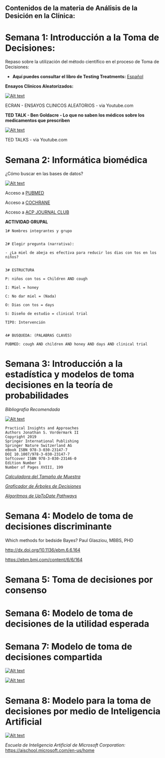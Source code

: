 ## Contenidos de la materia de Análisis de la Desición en la Clínica:

# Semana 1: Introducción a la Toma de Decisiones:

Repaso sobre la utilización del método científico en el proceso de Toma de Decisiones:

 + **Aquí puedes consultar el libro de Testing Treatments:** [Español](https://es.testingtreatments.org)

**Ensayos Clinicos Aleatorizados:**

[![Alt text](https://img.youtube.com/vi/PrQDYNk4CU0/0.jpg)](https://www.youtube.com/watch?v=PrQDYNk4CU0)

ECRAN - ENSAYOS CLINICOS ALEATORIOS - via Youtube.com

**TED TALK - Ben Goldacre - Lo que no saben los médicos sobre los medicamentos que prescriben**

[![Alt text](https://img.youtube.com/vi/RKmxL8VYy0M/0.jpg)](https://www.youtube.com/watch?v=RKmxL8VYy0M)

TED TALKS - via Youtube.com

# Semana 2: Informática biomédica

¿Cómo buscar en las bases de datos?

[![Alt text](https://img.youtube.com/vi/dncRQ1cobdc/0.jpg)](https://www.youtube.com/watch?v=dncRQ1cobdc)

Acceso a [PUBMED](https://www.ncbi.nlm.nih.gov/pubmed)

Acceso a [COCHRANE](https://www.cochranelibrary.com/)

Acceso a [ACP JOURNAL CLUB](http://www.acpjc.org/)

**ACTIVIDAD GRUPAL**

```
1# Nombres integrantes y grupo


2# Elegir pregunta (narrativa):

- ¿La miel de abeja es efectiva para reducir los dias con tos en los niños?


3# ESTRUCTURA

P: niños con tos = Children AND cough

I: Miel = honey

C: No dar miel = (Nada)

O: Dias con tos = days

S: Diseño de estudio = clinical trial

TIPO: Intervención


4# BUSQUEDA: (PALABRAS CLAVES)

PUBMED: cough AND children AND honey AND days AND clinical trial

```


# Semana 3: Introducción a la estadística y modelos de toma decisiones en la teoría de probabilidades

*Bibliografia Recomendada*

[![Alt text](https://images.springer.com/sgw/books/medium/9783030231460.jpg)](https://wdg.biblio.udg.mx/index.php/bases-de-datos/multidisciplinarias)

``` An Introduction to Medical Decision-Making
Practical Insights and Approaches
Authors Jonathan S. Vordermark II
Copyright 2019
Springer International Publishing
Springer Nature Switzerland AG
eBook ISBN 978-3-030-23147-7
DOI 10.1007/978-3-030-23147-7
Softcover ISBN 978-3-030-23146-0
Edition Number 1
Number of Pages XVIII, 199
```

[*Calculadora del Tamaño de Muestra*](https://select-statistics.co.uk/calculators/sample-size-calculator-population-proportion/)

[*Graficador de Árboles de Decisiones*](https://online.visual-paradigm.com/es/diagrams/features/decision-tree-software/)

[*Algoritmos de UpToDate Pathways*](https://www.uptodate.com/contents/table-of-contents/pathways)

# Semana 4: Modelo de toma de decisiones discriminante

Which methods for bedside Bayes?
Paul Glasziou, MBBS, PHD

http://dx.doi.org/10.1136/ebm.6.6.164

https://ebm.bmj.com/content/6/6/164


# Semana 5: Toma de decisiones por consenso


# Semana 6: Modelo de toma de decisiones de la utilidad esperada


# Semana 7: Modelo de toma de decisiones compartida

[![Alt text](https://img.youtube.com/vi/eFudnxd0wuI/0.jpg)](https://www.youtube.com/watch?v=eFudnxd0wuI)

[![Alt text](https://img.youtube.com/vi/qwyx7yAP5zA/0.jpg)](https://www.youtube.com/watch?v=qwyx7yAP5zA)


# Semana 8: Modelo para la toma de decisiones por medio de Inteligencia Artificial

[![Alt text](https://img.youtube.com/vi/ii-FfE-7C-k/0.jpg)](https://www.youtube.com/watch?v=ii-FfE-7C-k)

*Escuela de Inteligencia Artificial de Microsoft Corporation:* https://aischool.microsoft.com/en-us/home
